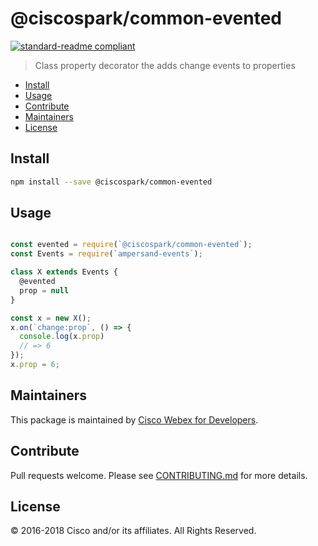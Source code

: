 # @ciscospark/common-evented

[![standard-readme compliant](https://img.shields.io/badge/readme%20style-standard-brightgreen.svg?style=flat-square)](https://github.com/RichardLitt/standard-readme)

> Class property decorator the adds change events to properties

- [Install](#install)
- [Usage](#usage)
- [Contribute](#contribute)
- [Maintainers](#maintainers)
- [License](#license)

## Install

```bash
npm install --save @ciscospark/common-evented
```

## Usage

```js

const evented = require(`@ciscospark/common-evented`);
const Events = require(`ampersand-events`);

class X extends Events {
  @evented
  prop = null
}

const x = new X();
x.on(`change:prop`, () => {
  console.log(x.prop)
  // => 6
});
x.prop = 6;
```

## Maintainers

This package is maintained by [Cisco Webex for Developers](https://developer.webex.com/).

## Contribute

Pull requests welcome. Please see [CONTRIBUTING.md](https://github.com/webex/spark-js-sdk/blob/master/CONTRIBUTING.md) for more details.

## License

© 2016-2018 Cisco and/or its affiliates. All Rights Reserved.
